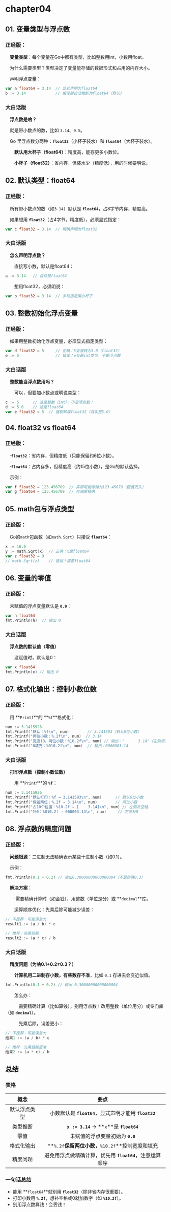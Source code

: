 # chapter04

## 01. 变量类型与浮点数
### 正经版：

&emsp;**变量类型**：每个变量在Go中都有类型，比如整数用int，小数用float。

&emsp;为什么需要类型？类型决定了变量能存储的数据形式和占用的内存大小。

&emsp;声明浮点变量：
```go
var a float64 = 3.14  // 显式声明为float64
b := 3.14             // 编译器自动推断为float64（默认）
```

### 大白话版

&emsp;**浮点数是啥？**

&emsp;就是带小数点的数，比如 `3.14`、`0.5`。

&emsp;Go 里浮点数分两种：**`float32`**（小杯子装水）和 **`float64`**（大杯子装水）。

&emsp;&emsp;**默认用大杯子（float64）**：精度高，能存更多小数位。

&emsp;&emsp;**小杯子（float32）**：省内存，但装水少（精度低），用的时候要明说。

## 02. 默认类型：float64
### 正经版：

&emsp;所有带小数点的数（如`3.14`）默认是 **`float64`**，占8字节内存，精度高。

&emsp;如果想用 **`float32`**（占4字节，精度低），必须显式指定：
```go
var c float32 = 3.14  // 明确声明为float32
``` 

### 大白话版

&emsp;**怎么声明浮点数？**

&emsp;&emsp;直接写小数，默认是float64：
```go
a := 3.14   // 自动是float64
```

&emsp;&emsp;想用float32，必须明说：
```go
var b float32 = 3.14  // 手动指定用小杯子
```

## 03. 整数初始化浮点变量
### 正经版：

&emsp;如果用整数初始化浮点变量，必须显式指定类型：
```go
var d float32 = 5     // 正确：5会被转为5.0（float32）
e := 5                // 错误！e会是int类型，不是浮点数
```

### 大白话版

&emsp;**整数能当浮点数用吗？**

&emsp;&emsp;可以，但要加小数点或明说类型：
```go
c := 5      // 这是整数（int），不是浮点数！
d := 5.0    // 这是float64
var e float32 = 5  // 强制转成float32（其实是5.0）
```

## 04. float32 vs float64
### 正经版：

&emsp;·**`float32`**：省内存，但精度低（只能保留约6位小数）。

&emsp;·**`float64`**：占内存多，但精度高（约15位小数），是Go的默认选择。

&emsp;示例：
```go
var f float32 = 123.456789  // 实际可能存储为123.45679（精度丢失）
var g float64 = 123.456789  // 存储更精确
```

## 05. math包与浮点类型
### 正经版：

&emsp;Go的`math`包函数（如`math.Sqrt`）只接受 **`float64`**：

```go
x := 16.0
y := math.Sqrt(x)  // 正确：x是float64
var z float32 = 9
// math.Sqrt(z)    // 错误！需要float64
```

## 06. 变量的零值
### 正经版：

&emsp;未赋值的浮点变量默认是 **`0.0`**：

```go
var h float64
fmt.Println(h)  // 输出 0
```

### 大白话版

&emsp;**浮点数的默认值（零值）**

&emsp;&emsp;没赋值时，默认是0：

```go
var x float64
fmt.Println(x) // 输出 0
```

## 07. 格式化输出：控制小数位数
### 正经版：

&emsp;用 **`Printf`**的 **`%f`**格式化：

```go
num := 3.1415926
fmt.Printf("默认：%f\n", num)        // 3.141593（默认6位小数）
fmt.Printf("两位小数：%.2f\n", num)  // 3.14
fmt.Printf("宽度10，两位小数：%10.2f\n", num) // 输出："      3.14"（左侧填充空格）
fmt.Printf("0填充：%010.2f\n", num)  // 输出：0000003.14
```

### 大白话版

&emsp;**打印浮点数（控制小数位数）**

&emsp;&emsp;用 **`Printf`**的 **`%f`**：

```go
num := 3.1415926
fmt.Printf("默认打印：%f → 3.141593\n", num)      // 默认6位小数
fmt.Printf("保留两位：%.2f → 3.14\n", num)        // 两位小数
fmt.Printf("占10个位置：%10.2f → [    3.14]\n", num) // 左侧补空格
fmt.Printf("补0：%010.2f → 000003.14\n", num)     // 左侧补0
```

## 08. 浮点数的精度问题
### 正经版：

&emsp;**问题根源**：二进制无法精确表示某些十进制小数（如0.1）。

&emsp;示例：
```go
fmt.Println(0.1 + 0.2) // 输出0.30000000000000004（不是精确0.3）
```
&emsp;**解决方案**：

&emsp;&emsp;·需要精确计算时（如金钱），用整数（单位是分）或 **`decimal`**库。

&emsp;&emsp;运算顺序优化：先乘后除可能减少误差：

```go
// 不推荐：可能误差大
result1 := (a / b) * c

// 推荐：先乘后除
result2 := (a * c) / b
```

### 大白话版

&emsp;**精度问题（为啥0.1+0.2≠0.3？）**

&emsp;&emsp;**计算机用二进制存小数，有些数存不准**，比如 `0.1` 存进去会变近似值。

```go
fmt.Println(0.1 + 0.2) // 输出 0.30000000000000004
```

&emsp;&emsp;怎么办：

&emsp;&emsp;&emsp;需要精确计算（比如算钱），别用浮点数！改用整数（单位用分）或专门库（如 **`decimal`**）。

&emsp;&emsp;&emsp;先乘后除，误差更小：

```go
// 不推荐：可能误差大
结果1 := (a / b) * c

// 推荐：先乘后除更准
结果2 := (a * c) / b
```

## 总结

### 表格

| 概念 | 要点 |
|:-------:|:--------:| 
| 默认浮点类型 | 小数默认是 **`float64`**，显式声明才能用 **`float32`** |
| 类型推断 | **`x := 3.14`** → **`x`**是 **`float64`** |
| 零值 | 未赋值的浮点变量初始为 **`0.0`** |
| 格式化输出 | **`%.2f`**保留两位小数，**`%10.2f`**控制宽度和填充 |
| 精度问题 | 避免用浮点做精确计算，优先用 **`float64`**，注意运算顺序 |

### 一句话总结

- 能用 **`float64`**就别用 **`float32`**（除非省内存很重要）。
- 打印小数用 **`%.2f`**，想补空格或0就加数字（如 **`%10.2f`**）。
- 别用浮点数算钱！会丢钱！
